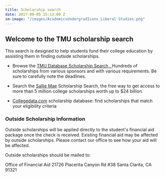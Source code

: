 ```yaml
---
title: Scholarship search
date: 2017-09-05 15:13:00 Z
sm-image: "/images/AcademicsUndergradIcons_Liberal Studies.png"
---
```


## Welcome to the TMU scholarship search

This search is designed to help students fund their college education by assisting them in finding outside scholarships.

* Browse the [TMU Database Scholarship Search . ](http://www2.masters.edu/FinancialAid/Scholarship.asp?sdept=all) Hundreds of scholarships from various sponsors and with various requirements. Be sure to carefully note the deadlines.

* Search the [Sallie Mae](https://www.salliemae.com/plan-for-college/scholarships/scholarship-search/) Scholarship Search, the free way to get access to more than 5 million college scholarships worth up to $24 billion.

*  [Collegedata.com](http://www.collegedata.com/cs/search/scholar/scholar_search_tmpl.jhtml) scholarship database: find scholarships that match your eligibility criteria

### Outside Scholarship Information

Outside scholarships will be applied directly to the student's financial aid package once the check is received.  Existing financial aid may be affected by outside scholarships. Please contact our office to see how your aid will be affected.

Outside scholarships should be mailed to:

Office of Financial Aid
21726 Placerita Canyon Rd #38
Santa Clarita, CA 91321